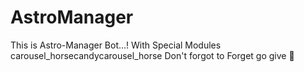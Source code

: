 # AstroManager
This is Astro-Manager Bot...! With Special Modules carousel_horsecandycarousel_horse Don't forgot to Forget go give 🌟
